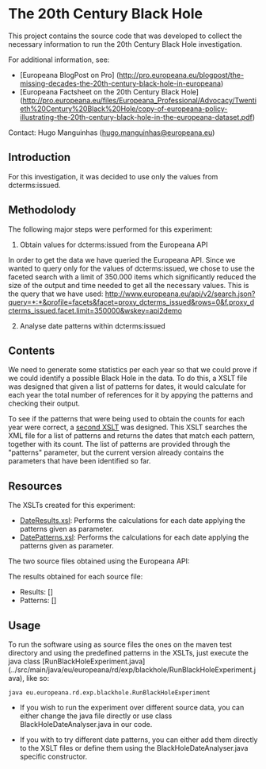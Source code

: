 # The 20th Century Black Hole

This project contains the source code that was developed to collect the 
necessary information to run the 20th Century Black Hole investigation. 

For additional information, see:
* [Europeana BlogPost on Pro] (http://pro.europeana.eu/blogpost/the-missing-decades-the-20th-century-black-hole-in-europeana)
* [Europeana Factsheet on the 20th Century Black Hole]
(http://pro.europeana.eu/files/Europeana_Professional/Advocacy/Twentieth%20Century%20Black%20Hole/copy-of-europeana-policy-illustrating-the-20th-century-black-hole-in-the-europeana-dataset.pdf)

Contact: Hugo Manguinhas (hugo.manguinhas@europeana.eu)

## Introduction

For this investigation, it was decided to use only the values from 
dcterms:issued. 

## Methodolody

The following major steps were performed for this experiment:

1. Obtain values for dcterms:issued from the Europeana API

In order to get the data we have queried the Europeana API. Since we wanted to
query only for the values of dcterms:issued, we chose to use the faceted search
with a limit of 350.000 items which significantly reduced the size of the output 
and time needed to get all the necessary values. This is the query that we have
used:
http://www.europeana.eu/api/v2/search.json?query=*:*&profile=facets&facet=proxy_dcterms_issued&rows=0&f.proxy_dcterms_issued.facet.limit=350000&wskey=api2demo

2. Analyse date patterns within dcterms:issued


## Contents

We need to generate some statistics per each year so that we could prove if
we could identify a possible Black Hole in the data. To do this, a XSLT file was
designed that given a list of patterns for dates, it would calculate for each 
year the total number of references for it by appying the patterns and checking their output.


To see if the patterns that were being used to obtain the counts for each year
were correct, a [second XSLT](DatePatterns.xsl) was designed. This XSLT searches the XML file
for a list of patterns and returns the dates that match each pattern, together
with its count. The list of patterns are provided through the "patterns"
parameter, but the current version already contains the parameters that have 
been identified so far.


## Resources

The XSLTs created for this experiment:
* [DateResults.xsl](../src/main/resources/etc/blackhole/DateResults.xsl): 
Performs the calculations for each date applying the patterns given as parameter.
* [DatePatterns.xsl](../src/main/resources/etc/blackhole/DatePatterns.xsl): 
Performs the calculations for each date applying the patterns given as parameter.

The two source files obtained using the Europeana API:

The results obtained for each source file:
* Results: []
* Patterns: []

## Usage
To run the software using as source files the ones on the maven test directory 
and using the predefined patterns in the XSLTs, just execute the java class 
[RunBlackHoleExperiment.java]
(../src/main/java/eu/europeana/rd/exp/blackhole/RunBlackHoleExperiment.java), 
like so:
```
java eu.europeana.rd.exp.blackhole.RunBlackHoleExperiment
```

* If you wish to run the experiment over different source data, you can either 
change the java file directly or use class BlackHoleDateAnalyser.java in our 
code.

* If you with to try different date patterns, you can either add them directly 
to the XSLT files or define them using the BlackHoleDateAnalyser.java specific constructor.
